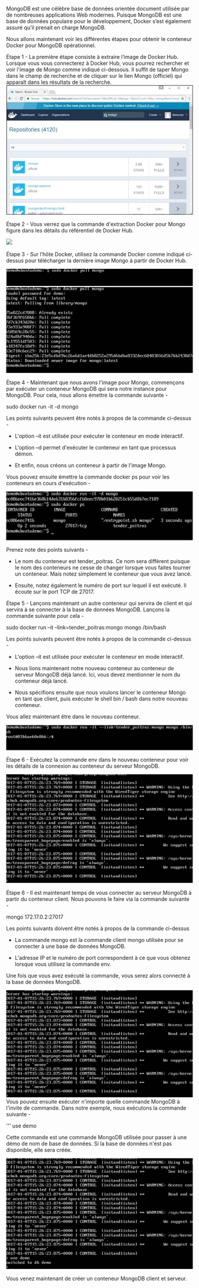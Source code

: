 
MongoDB est une célèbre base de données orientée document utilisée par de nombreuses applications Web modernes. Puisque MongoDB est une base de données populaire pour le développement, Docker s’est également assuré qu’il prenait en charge MongoDB.

Nous allons maintenant voir les différentes étapes pour obtenir le conteneur Docker pour MongoDB opérationnel.

Étape 1 - La première étape consiste à extraire l’image de Docker Hub. Lorsque vous vous connecterez à Docker Hub, vous pourrez rechercher et voir l'image de Mongo comme indiqué ci-dessous. Il suffit de taper Mongo dans le champ de recherche et de cliquer sur le lien Mongo (officiel) qui apparaît dans les résultats de la recherche.
![](1.jpg)

Étape 2 - Vous verrez que la commande d'extraction Docker pour Mongo figure dans les détails du référentiel de Docker Hub.

![](2.jpeg)

Étape 3 - Sur l’hôte Docker, utilisez la commande Docker comme indiqué ci-dessus pour télécharger la dernière image Mongo à partir de Docker Hub.

![](3.jpg)
![](4.jpg)

Étape 4 - Maintenant que nous avons l'image pour Mongo, commençons par exécuter un conteneur MongoDB qui sera notre instance pour MongoDB. Pour cela, nous allons émettre la commande suivante -

sudo docker run -it -d mongo

Les points suivants peuvent être notés à propos de la commande ci-dessus -

* L'option –it est utilisée pour exécuter le conteneur en mode interactif.

* L'option –d permet d'exécuter le conteneur en tant que processus démon.

* Et enfin, nous créons un conteneur à partir de l'image Mongo.

Vous pouvez ensuite émettre la commande docker ps pour voir les conteneurs en cours d'exécution -

![](5.jpg)

Prenez note des points suivants -

* Le nom du conteneur est tender_poitras. Ce nom sera différent puisque le nom des conteneurs ne cesse de changer lorsque vous faites tourner un conteneur. Mais notez simplement le conteneur que vous avez lancé.

* Ensuite, notez également le numéro de port sur lequel il est exécuté. Il écoute sur le port TCP de 27017.

Étape 5 - Lançons maintenant un autre conteneur qui servira de client et qui servira à se connecter à la base de données MongoDB. Lançons la commande suivante pour cela -

sudo docker run –it –link=tender_poitras:mongo mongo /bin/bash 


Les points suivants peuvent être notés à propos de la commande ci-dessus -

* L'option –it est utilisée pour exécuter le conteneur en mode interactif.

* Nous lions maintenant notre nouveau conteneur au conteneur de serveur MongoDB déjà lancé. Ici, vous devez mentionner le nom du conteneur déjà lancé.

* Nous spécifions ensuite que nous voulons lancer le conteneur Mongo en tant que client, puis exécuter le shell bin / bash dans notre nouveau conteneur.

Vous allez maintenant être dans le nouveau conteneur.

![](6.jpg)

Étape 6 - Exécutez la commande env dans le nouveau conteneur pour voir les détails de la connexion au conteneur du serveur MongoDB.

![](7.jpg)

Étape 6 - Il est maintenant temps de vous connecter au serveur MongoDB à partir du conteneur client. Nous pouvons le faire via la commande suivante -


mongo 172.17.0.2:27017 


Les points suivants doivent être notés à propos de la commande ci-dessus

* La commande mongo est la commande client mongo utilisée pour se connecter à une base de données MongoDB.

* L'adresse IP et le numéro de port correspondent à ce que vous obtenez lorsque vous utilisez la commande env.

Une fois que vous avez exécuté la commande, vous serez alors connecté à la base de données MongoDB.

![](8.jpg)
Vous pouvez ensuite exécuter n'importe quelle commande MongoDB à l'invite de commande. Dans notre exemple, nous exécutons la commande suivante -

''' use demo

Cette commande est une commande MongoDB utilisée pour passer à une démo de nom de base de données. Si la base de données n'est pas disponible, elle sera créée.

![](9.jpg)

Vous venez maintenant de créer un conteneur MongoDB client et serveur.
